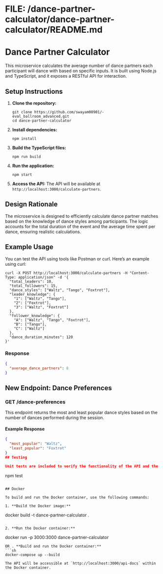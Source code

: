 # FILE: /dance-partner-calculator/dance-partner-calculator/README.md

# Dance Partner Calculator

This microservice calculates the average number of dance partners each participant will dance with based on specific inputs. It is built using Node.js and TypeScript, and it exposes a RESTful API for interaction.

## Setup Instructions

1. **Clone the repository:**
   ```
   git clone https://github.com/swayam00901/-eval_ballroom_advanced.git
   cd dance-partner-calculator
   ```

2. **Install dependencies:**
   ```
   npm install
   ```

3. **Build the TypeScript files:**
   ```
   npm run build
   ```

4. **Run the application:**
   ```
   npm start
   ```

5. **Access the API:**
   The API will be available at `http://localhost:3000/calculate-partners`.

## Design Rationale

The microservice is designed to efficiently calculate dance partner matches based on the knowledge of dance styles among participants. The logic accounts for the total duration of the event and the average time spent per dance, ensuring realistic calculations.

## Example Usage

You can test the API using tools like Postman or curl. Here’s an example using curl:

```
curl -X POST http://localhost:3000/calculate-partners -H "Content-Type: application/json" -d '{
  "total_leaders": 10,
  "total_followers": 15,
  "dance_styles": ["Waltz", "Tango", "Foxtrot"],
  "leader_knowledge": {
    "1": ["Waltz", "Tango"],
    "2": ["Foxtrot"],
    "3": ["Waltz", "Foxtrot"]
  },
  "follower_knowledge": {
    "A": ["Waltz", "Tango", "Foxtrot"],
    "B": ["Tango"],
    "C": ["Waltz"]
  },
  "dance_duration_minutes": 120
}'
```

### Response

```json
{
  "average_dance_partners": 8
}
```
## New Endpoint: Dance Preferences

### GET /dance-preferences

This endpoint returns the most and least popular dance styles based on the number of dances performed during the session.

#### Example Response

```json
{
  "most_popular": "Waltz",
  "least_popular": "Foxtrot"
}
## Testing

Unit tests are included to verify the functionality of the API and the underlying logic. To run the tests, use the following command:

```
npm test
```

## Docker

To build and run the Docker container, use the following commands:

1. **Build the Docker image:**
   ```
   docker build -t dance-partner-calculator .
   ```

2. **Run the Docker container:**
   ```
   docker run -p 3000:3000 dance-partner-calculator
   ```
OR . **Build and run the Docker container:**
   ```sh
   docker-compose up --build

The API will be accessible at `http://localhost:3000/api-docs` within the Docker container.
